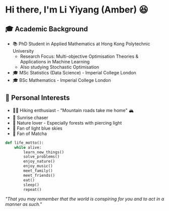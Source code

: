 # Hi there, I'm Li Yiyang (Amber) 😆

## 🎓 Academic Background
- 📚 PhD Student in Applied Mathematics at Hong Kong Polytechnic University
  - Research Focus: Multi-objective Optimisation Theories & Applications in Machine Learning
  - Also studying Stochastic Optimisation
- 🎓 MSc Statistics (Data Science) - Imperial College London
- 🎓 BSc Mathematics - Imperial College London

## 🌟 Personal Interests
- 🏃‍♀️ Hiking enthusiast - "Mountain roads take me home" 🏔️
- 🌅 Sunrise chaser
- 🌲 Nature lover - Especially forests with piercing light
- 💙 Fan of light blue skies
- 🍵 Fan of Matcha

```python
def life_motto():
    while alive:
        learn_new_things()
        solve_problems()
        enjoy_nature()
        enjoy_music()
        meet_family()
        meet_friends()
        eat()
        sleep()
        repeat()
```

*"That you may remember that the world is conspiring for you and to act in a manner as such."*



<!--
**liyiyang-amber/liyiyang-amber** is a ✨ _special_ ✨ repository because its `README.md` (this file) appears on your GitHub profile.

Here are some ideas to get you started:

- 🔭 I’m currently working on ...
- 🌱 I’m currently learning ...
- 👯 I’m looking to collaborate on ...
- 🤔 I’m looking for help with ...
- 💬 Ask me about ...
- 📫 How to reach me: ...
- 😄 Pronouns: ...
- ⚡ Fun fact: ...
-->
